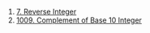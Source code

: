 1. [7. Reverse Integer](https://leetcode.com/problems/reverse-integer/description/)
2. [1009. Complement of Base 10 Integer](https://leetcode.com/problems/complement-of-base-10-integer/)
